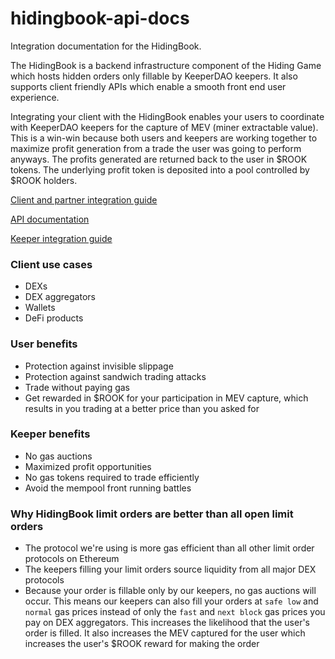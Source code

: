 # hidingbook-api-docs
Integration documentation for the HidingBook. 

The HidingBook is a backend infrastructure component of the Hiding Game which hosts hidden orders only fillable by KeeperDAO keepers. It also supports client friendly APIs which enable a smooth front end user experience.

Integrating your client with the HidingBook enables your users to coordinate with KeeperDAO keepers for the capture of MEV (miner extractable value). This is a win-win because both users and keepers are working together to maximize profit generation from a trade the user was going to perform anyways. The profits generated are returned back to the user in $ROOK tokens. The underlying profit token is deposited into a pool controlled by $ROOK holders.

[Client and partner integration guide](docs/client.md)

[API documentation](docs/api.md)

[Keeper integration guide](docs/keeper.md)

### Client use cases
* DEXs
* DEX aggregators
* Wallets
* DeFi products

### User benefits
* Protection against invisible slippage
* Protection against sandwich trading attacks 
* Trade without paying gas
* Get rewarded in $ROOK for your participation in MEV capture, which results in you trading at a better price than you asked for

### Keeper benefits
* No gas auctions
* Maximized profit opportunities
* No gas tokens required to trade efficiently
* Avoid the mempool front running battles

### Why HidingBook limit orders are better than all open limit orders
* The protocol we're using is more gas efficient than all other limit order protocols on Ethereum
* The keepers filling your limit orders source liquidity from all major DEX protocols
* Because your order is fillable only by our keepers, no gas auctions will occur. This means our keepers can also fill your orders at `safe low` and `normal` gas prices instead of only the `fast` and `next block` gas prices you pay on DEX aggregators. This increases the likelihood that the user's order is filled.  It also increases the MEV captured for the user which increases the user's $ROOK reward for making the order
